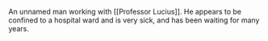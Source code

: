 An unnamed man working with [[Professor Lucius]]. He appears to be confined to a hospital ward and is very sick, and has been waiting for many years.